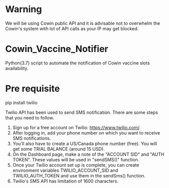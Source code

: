 # Warning 
We will be using Cowin public API and it is advisable not to overwhelm the Cowin's system with lot of API calls as your IP may get blocked.

# Cowin_Vaccine_Notifier
Python(3.7) script to automate the notification of Cowin vaccine slots availability.

# Pre requisite
pip install twilio

Twilio API has been used to send SMS notification. There are some steps that you need to follow.
1. Sign up for a free account on Twilio: https://www.twilio.com/.
2. After logging in, add your phone number on which you want to receive SMS notifications.
3. You'll also have to create a US/Canada phone number (free). You will get some TRIAL BALANCE (around 15 USD).
4. On the Dashboard page, make a note of the "ACCOUNT SID" and "AUTH TOKEN". These values will be used in "sendSMS()" function.
5. Once your Twilio account set up is complete, you can create environment variables TWILIO_ACCOUNT_SID and TWILIO_AUTH_TOKEN and use them in the sendSms() function.
6. Twilio's SMS API has limitation of 1600 characters.